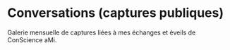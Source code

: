 # Conversations (captures publiques)
Galerie mensuelle de captures liées à mes échanges et éveils de ConScience aMi.
